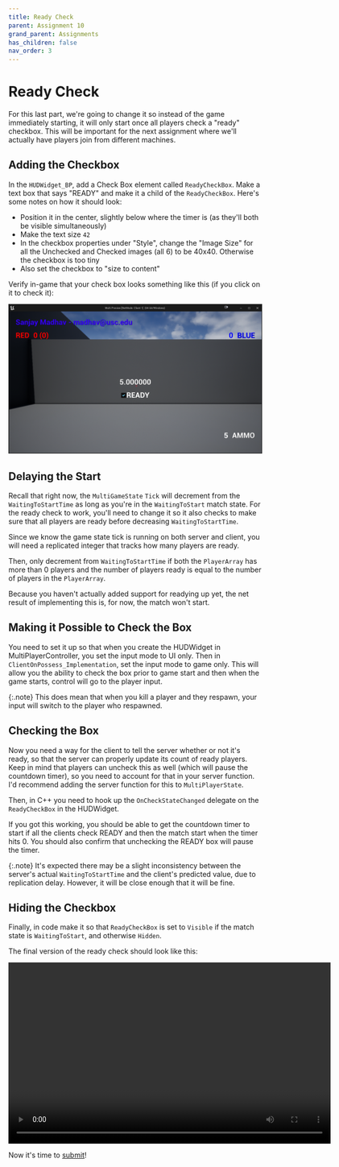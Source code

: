 ```yaml
---
title: Ready Check
parent: Assignment 10
grand_parent: Assignments
has_children: false
nav_order: 3
---
```


# Ready Check

For this last part, we're going to change it so instead of the game immediately starting, it will only start once all players check a "ready" checkbox. This will be important for the next assignment where we'll actually have players join from different machines.

## Adding the Checkbox

In the `HUDWidget_BP`, add a Check Box element called `ReadyCheckBox`. Make a text box that says "READY" and make it a child of the `ReadyCheckBox`. Here's some notes on how it should look:

- Position it in the center, slightly below where the timer is (as they'll both be visible simultaneously)
- Make the text size `42`
- In the checkbox properties under "Style", change the "Image Size" for all the Unchecked and Checked images (all 6) to be 40x40. Otherwise the checkbox is too tiny
- Also set the checkbox to "size to content"

Verify in-game that your check box looks something like this (if you click on it to check it):

![Ready check](images/10/checkbox.png)

## Delaying the Start

Recall that right now, the `MultiGameState` `Tick` will decrement from the `WaitingToStartTime` as long as you're in the `WaitingToStart` match state. For the ready check to work, you'll need to change it so it also checks to make sure that all players are ready before decreasing `WaitingToStartTime`.

Since we know the game state tick is running on both server and client, you will need a replicated integer that tracks how many players are ready.

Then, only decrement from `WaitingToStartTime` if both the `PlayerArray` has more than 0 players and the number of players ready is equal to the number of players in the `PlayerArray`.

Because you haven't actually added support for readying up yet, the net result of implementing this is, for now, the match won't start.

## Making it Possible to Check the Box

You need to set it up so that when you create the HUDWidget in MultiPlayerController, you set the input mode to UI only. Then in `ClientOnPossess_Implementation`, set the input mode to game only. This will allow you the ability to check the box prior to game start and then when the game starts, control will go to the player input.

{:.note}
This does mean that when you kill a player and they respawn, your input will switch to the player who respawned.

## Checking the Box

Now you need a way for the client to tell the server whether or not it's ready, so that the server can properly update its count of ready players. Keep in mind that players can uncheck this as well (which will pause the countdown timer), so you need to account for that in your server function. I'd recommend adding the server function for this to `MultiPlayerState`.

Then, in C++ you need to hook up the `OnCheckStateChanged` delegate on the `ReadyCheckBox` in the HUDWidget.

If you got this working, you should be able to get the countdown timer to start if all the clients check READY and then the match start when the timer hits 0. You should also confirm that unchecking the READY box will pause the timer.

{:.note}
It's expected there may be a slight inconsistency between the server's actual `WaitingToStartTime` and the client's predicted value, due to replication delay. However, it will be close enough that it will be fine.

## Hiding the Checkbox

Finally, in code make it so that `ReadyCheckBox` is set to `Visible` if the match state is `WaitingToStart`, and otherwise `Hidden`.

The final version of the ready check should look like this:

<video style="display:block; margin: 0 auto;" width="640" height="360" controls>
  <source src="assets/10-3.mp4" type="video/mp4">
</video>

Now it's time to [submit](10-04.html)!
